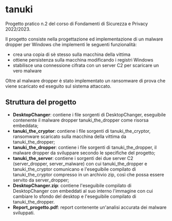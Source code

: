 # tanuki

Progetto pratico n.2 del corso di Fondamenti di Sicurezza e Privacy 2022/2023.

Il progetto consiste nella progettazione ed implementazione di un malware dropper per Windows che implementi le seguenti funzionalità:
- crea una copia di sè stesso sulla macchina della vittima
- ottiene persistenza sulla macchina modificando i registri Windows
- stabilisce una connessione cifrata con un server C2 per scaricare un vero malware

Oltre al malware dropper è stato implementato un ransomware di prova che viene scaricato ed eseguito sul sistema attaccato.

## Struttura del progetto
- **DesktopChanger**: contiene i file sorgenti di DesktopChanger, eseguibile contenente il malware dropper tanuki_the_dropper come risorsa embeddata;
- **tanuki_the_cryptor**: contiene i file sorgenti di tanuki_the_cryptor, ransomware scaricato sulla macchina della vittima da tanuki_the_dropper;
- **tanuki_the_dropper**: contiene i file sorgenti di tanuki_the_dropper, il malware dropper da sviluppare secondo le specifiche del progetto;
- **tanuki_the_server**: contiene i sorgenti dei due server C2 (server_dropper, server_malware) con cui tanuki_the_dropper e tanuki_the_cryptor comunicano e l'eseguibile compilato di tanuki_the_cryptor compresso in un archivio zip, così che possa essere servito da server_dropper;
- **DesktopChanger.zip**: contiene l'eseguibile compilato di DesktopChanger con embeddati al suo interno l'immagine con cui cambiare lo sfondo del desktop e l'eseguibile compilato di tanuki_the_dropper.
- **Report_progetto.pdf**: report contenente un'analisi accurata dei malware sviluppati.
